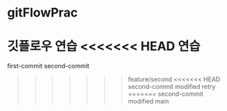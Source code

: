 # gitFlowPrac
깃플로우 연습
<<<<<<< HEAD
연습
=======
first-commit
second-commit
>>>>>>> feature/second
<<<<<<< HEAD
second-commit modified retry
=======
second-commit modified
>>>>>>> main
